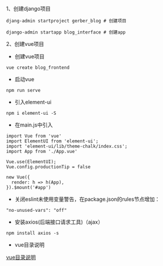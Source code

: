 1、创建django项目

`djang-admin startproject gerber_blog # 创建项目`

`django-admin startapp blog_interface # 创建app`

2、创建vue项目

* 创建vue项目
```
vue create blog_frontend
```
   * 启动vue
```
npm run serve
```
   * 引入element-ui
```
npm i element-ui -S
```
   * 在main.js中引入
```
import Vue from 'vue'
import ElementUI from 'element-ui';
import 'element-ui/lib/theme-chalk/index.css';
import App from './App.vue'

Vue.use(ElementUI);
Vue.config.productionTip = false

new Vue({
  render: h => h(App),
}).$mount('#app')
```

   * 关闭eslint未使用变量警告，在package.json的rules节点增加：
```
"no-unused-vars": "off"
```
   * 安装axios(后端接口请求工具)（ajax）
```
npm install axios -s
```
* vue目录说明

[vue目录说明](https://github.com/harter123/test-dev3/blob/master/%E7%AC%AC%E4%BA%8C%E8%AF%BE/%E7%AC%94%E8%AE%B0.txt)